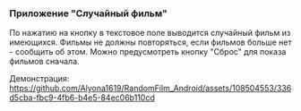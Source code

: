 ### Приложение "Случайный фильм" </br>
По нажатию на кнопку в текстовое поле выводится случайный фильм из имеющихся. Фильмы не должны повторяться, если фильмов больше нет - сообщить об этом. Можно предусмотреть кнопку "Сброс" для показа фильмов сначала.

Демонстрация:
https://github.com/Alyona1619/RandomFilm_Android/assets/108504553/336d5cba-fbc9-4fb6-b4e5-84ec06b110cd

